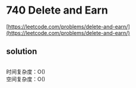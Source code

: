 # 740 Delete and Earn
[https://leetcode.com/problems/delete-and-earn/](https://leetcode.com/problems/delete-and-earn/)


## solution

```python

```
时间复杂度：O() <br>
空间复杂度：O()
